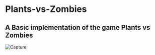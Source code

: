 # Plants-vs-Zombies
## A Basic implementation of the game Plants vs Zombies

![Capture](https://user-images.githubusercontent.com/66777536/124379018-0fb7a780-dcce-11eb-960c-c760d4ec4c7c.PNG)


